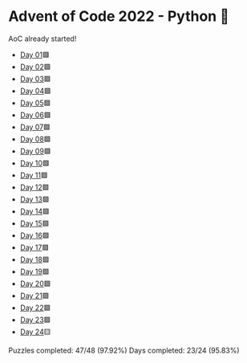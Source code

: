 # Advent of Code 2022 - Python 🐍

AoC already started!

* [Day 01](Day01)🟩
* [Day 02](Day02)🟩
* [Day 03](Day03)🟩
* [Day 04](Day04)🟩
* [Day 05](Day05)🟩
* [Day 06](Day06)🟩
* [Day 07](Day07)🟩
* [Day 08](Day08)🟩
* [Day 09](Day09)🟩
* [Day 10](Day10)🟩
* [Day 11](Day11)🟩
* [Day 12](Day12)🟩
* [Day 13](Day13)🟩
* [Day 14](Day14)🟩
* [Day 15](Day15)🟩
* [Day 16](Day16)🟩
* [Day 17](Day17)🟩
* [Day 18](Day18)🟩
* [Day 19](Day19)🟩
* [Day 20](Day20)🟩
* [Day 21](Day21)🟩
* [Day 22](Day22)🟩
* [Day 23](Day23)🟩
* [Day 24](Day24)🟨

Puzzles completed: 47/48 (97.92%)
Days completed: 23/24 (95.83%)
